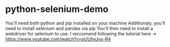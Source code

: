 # python-selenium-demo
You'll need both python and pip installed on your machine
Additionaly, you'll need to install selenium and pandas via pip
You'll then need to install a webdriver for selenium to use. I reccomend following the tutorial here -> https://www.youtube.com/watch?v=pUUhvJvs-R4
